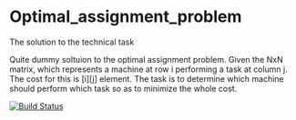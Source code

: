 # Optimal_assignment_problem
The solution to the technical task

Quite dummy soltuion to the optimal assignment problem.
Given the NxN matrix, which represents a machine at row i performing a task at column j.
The cost for this is [i][j] element. The task is to determine which machine should perform which task
so as to minimize the whole cost.

[![Build Status](https://travis-ci.com/oshkola/Optimal_assignment_problem.svg?branch=main)](https://travis-ci.com/oshkola/Optimal_assignment_problem)
